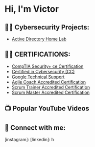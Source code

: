 <h1>Hi, I'm Victor

<h2>👨‍💻 Cybersecurity Projects:</h2>


  - [Active Directory Home Lab](https://github.com/Vuzoukwu/LABURL)

<h2>👨‍💻 CERTIFICATIONS:</h2>

- [CompTIA Security+ ce Certification ](https://www.credly.com/badges/373f3bfb-f3ff-40b8-a25c-9c5c65298aff) 
- [Certified in Cybersecurity (CC) ](https://www.credly.com/badges/d9dbbc2b-9a95-4896-8988-ceefa1b77aa6)
- [Google Technical Support  ](https://www.coursera.org/account/accomplishments/certificate/G4K8TLQY48H4)
- [Agile Coach Accredited Certification ](https://www.scrum-institute.org/certifications/Scrum-Institute.Org-ACACc956b64d3a-87393933492712.pdf)
- [Scrum Trainer Accredited Certification ](https://www.scrum-institute.org/certifications/Scrum-Institute.Org-STAC10ea52f33b-74482520095072.pdf ) 
- [Scrum Master Accredited Certification ](https://www.scrum-institute.org/certifications/Scrum-Institute.Org-SMAC75ec740734-49544622931163.pdf)


<h2>📺 Popular YouTube Videos</h2>



<h2> 🤳 Connect with me:</h2>



[twitter]: 
[youtube]: 
[instagram]: 
[linkedin]: h

<!--
**Vuzoukwu/Vuzoukwu** is a ✨ _special_ ✨ repository because its `README.md` (this file) appears on your GitHub profile.

Here are some ideas to get you started:

- 🔭 I’m currently working on ...
- 🌱 I’m currently learning ...
- 👯 I’m looking to collaborate on ...
- 🤔 I’m looking for help with ...
- 💬 Ask me about ...
- 📫 How to reach me: ...
- 😄 Pronouns: ...
- ⚡ Fun fact: ...
-->
